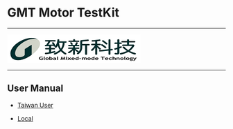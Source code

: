 # GMT Motor TestKit

---

![GMT logo](image/gmt_logo.png)

---

## User Manual

- [Taiwan User](https://hackmd.io/@billwang168/ryT2WPi05)

- [Local](master/Doc/GMT%20Motor%20Test%20Kit%20使用手冊.md)
